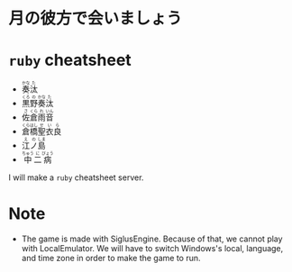 # 月の彼方で会いましょう

# `ruby` cheatsheet

- <ruby>奏<rt>かな</rt>汰<rt>た</rt></ruby>
- <ruby>黒<rt>くろ</rt>野<rt>の</rt>奏<rt>かな</rt>汰<rt>た</rt></ruby>
- <ruby>佐<rt>さ</rt>倉<rt>くら</rt>雨<rt>れ</rt>音<rt>いん</rt></ruby>
- <ruby>倉橋<rt>くらはし</rt>聖衣良<rt>せいら</rt></ruby>
- <ruby>江<rt>え</rt>ノ<rt>の</rt>島<rt>しま</rt></ruby>
- <ruby>中<rt>ちゅう</rt>二<rt>に</rt>病<rt>びょう</rt></ruby>

I will make a `ruby` cheatsheet server.

# Note

- The game is made with SiglusEngine. Because of that, we cannot play with LocalEmulator. We will have to switch Windows's local, language, and time zone in order to make the game to run.
